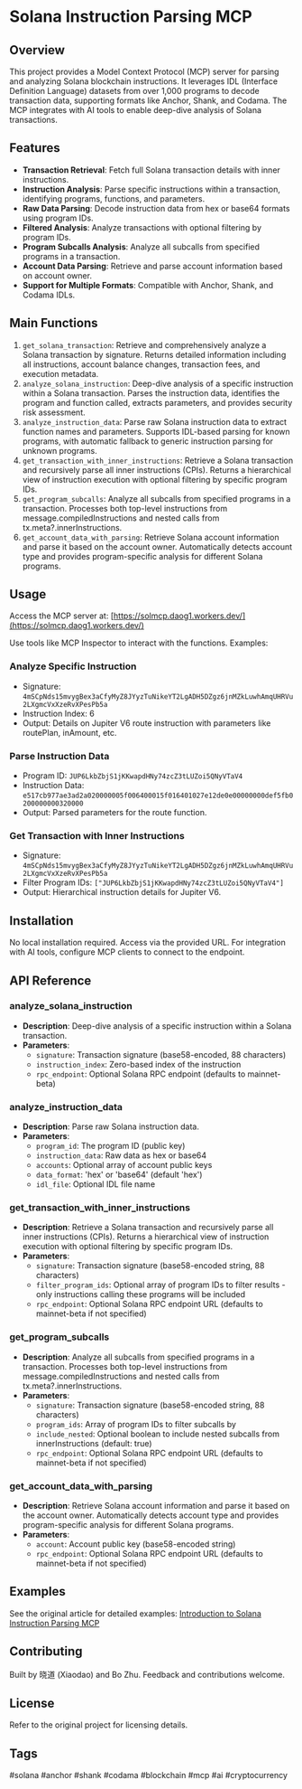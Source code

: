 # Solana Instruction Parsing MCP

## Overview

This project provides a Model Context Protocol (MCP) server for parsing and analyzing Solana blockchain instructions. It leverages IDL (Interface Definition Language) datasets from over 1,000 programs to decode transaction data, supporting formats like Anchor, Shank, and Codama. The MCP integrates with AI tools to enable deep-dive analysis of Solana transactions.

## Features

- **Transaction Retrieval**: Fetch full Solana transaction details with inner instructions.
- **Instruction Analysis**: Parse specific instructions within a transaction, identifying programs, functions, and parameters.
- **Raw Data Parsing**: Decode instruction data from hex or base64 formats using program IDs.
- **Filtered Analysis**: Analyze transactions with optional filtering by program IDs.
- **Program Subcalls Analysis**: Analyze all subcalls from specified programs in a transaction.
- **Account Data Parsing**: Retrieve and parse account information based on account owner.
- **Support for Multiple Formats**: Compatible with Anchor, Shank, and Codama IDLs.

## Main Functions

1. `get_solana_transaction`: Retrieve and comprehensively analyze a Solana transaction by signature. Returns detailed information including all instructions, account balance changes, transaction fees, and execution metadata.
2. `analyze_solana_instruction`: Deep-dive analysis of a specific instruction within a Solana transaction. Parses the instruction data, identifies the program and function called, extracts parameters, and provides security risk assessment.
3. `analyze_instruction_data`: Parse raw Solana instruction data to extract function names and parameters. Supports IDL-based parsing for known programs, with automatic fallback to generic instruction parsing for unknown programs.
4. `get_transaction_with_inner_instructions`: Retrieve a Solana transaction and recursively parse all inner instructions (CPIs). Returns a hierarchical view of instruction execution with optional filtering by specific program IDs.
5. `get_program_subcalls`: Analyze all subcalls from specified programs in a transaction. Processes both top-level instructions from message.compiledInstructions and nested calls from tx.meta?.innerInstructions.
6. `get_account_data_with_parsing`: Retrieve Solana account information and parse it based on the account owner. Automatically detects account type and provides program-specific analysis for different Solana programs.

## Usage

Access the MCP server at: [https://solmcp.daog1.workers.dev/](https://solmcp.daog1.workers.dev/)

Use tools like MCP Inspector to interact with the functions. Examples:

### Analyze Specific Instruction
- Signature: `4mSCpNds15mvygBex3aCfyMyZ8JYyzTuNikeYT2LgADH5DZgz6jnMZkLuwhAmqUHRVu2LXgmcVxXzeRvXPesPb5a`
- Instruction Index: 6
- Output: Details on Jupiter V6 route instruction with parameters like routePlan, inAmount, etc.

### Parse Instruction Data
- Program ID: `JUP6LkbZbjS1jKKwapdHNy74zcZ3tLUZoi5QNyVTaV4`
- Instruction Data: `e517cb977ae3ad2a020000005f006400015f016401027e12de0e00000000def5fb0200000000320000`
- Output: Parsed parameters for the route function.

### Get Transaction with Inner Instructions
- Signature: `4mSCpNds15mvygBex3aCfyMyZ8JYyzTuNikeYT2LgADH5DZgz6jnMZkLuwhAmqUHRVu2LXgmcVxXzeRvXPesPb5a`
- Filter Program IDs: `["JUP6LkbZbjS1jKKwapdHNy74zcZ3tLUZoi5QNyVTaV4"]`
- Output: Hierarchical instruction details for Jupiter V6.

## Installation

No local installation required. Access via the provided URL. For integration with AI tools, configure MCP clients to connect to the endpoint.

## API Reference

### analyze_solana_instruction
- **Description**: Deep-dive analysis of a specific instruction within a Solana transaction.
- **Parameters**:
  - `signature`: Transaction signature (base58-encoded, 88 characters)
  - `instruction_index`: Zero-based index of the instruction
  - `rpc_endpoint`: Optional Solana RPC endpoint (defaults to mainnet-beta)

### analyze_instruction_data
- **Description**: Parse raw Solana instruction data.
- **Parameters**:
  - `program_id`: The program ID (public key)
  - `instruction_data`: Raw data as hex or base64
  - `accounts`: Optional array of account public keys
  - `data_format`: 'hex' or 'base64' (default 'hex')
  - `idl_file`: Optional IDL file name

### get_transaction_with_inner_instructions
- **Description**: Retrieve a Solana transaction and recursively parse all inner instructions (CPIs). Returns a hierarchical view of instruction execution with optional filtering by specific program IDs.
- **Parameters**:
  - `signature`: Transaction signature (base58-encoded string, 88 characters)
  - `filter_program_ids`: Optional array of program IDs to filter results - only instructions calling these programs will be included
  - `rpc_endpoint`: Optional Solana RPC endpoint URL (defaults to mainnet-beta if not specified)

### get_program_subcalls
- **Description**: Analyze all subcalls from specified programs in a transaction. Processes both top-level instructions from message.compiledInstructions and nested calls from tx.meta?.innerInstructions.
- **Parameters**:
  - `signature`: Transaction signature (base58-encoded string, 88 characters)
  - `program_ids`: Array of program IDs to filter subcalls by
  - `include_nested`: Optional boolean to include nested subcalls from innerInstructions (default: true)
  - `rpc_endpoint`: Optional Solana RPC endpoint URL (defaults to mainnet-beta if not specified)

### get_account_data_with_parsing
- **Description**: Retrieve Solana account information and parse it based on the account owner. Automatically detects account type and provides program-specific analysis for different Solana programs.
- **Parameters**:
  - `account`: Account public key (base58-encoded string)
  - `rpc_endpoint`: Optional Solana RPC endpoint URL (defaults to mainnet-beta if not specified)

## Examples

See the original article for detailed examples: [Introduction to Solana Instruction Parsing MCP](https://dev.to/xiaodao/introduction-to-solana-instruction-parsing-mcp-1mk6)

## Contributing

Built by 晓道 (Xiaodao) and Bo Zhu. Feedback and contributions welcome.

## License

Refer to the original project for licensing details.

## Tags

#solana #anchor #shank #codama #blockchain #mcp #ai #cryptocurrency
